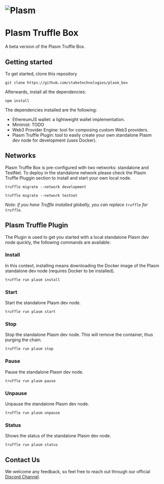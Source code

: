 # ![Plasm](box-img-sm.png)

# Plasm Truffle Box

A beta version of the Plasm Truffle Box. 


## Getting started

To get started, clone this repository

```
git clone https://github.com/staketechnologies/plasm_box
```

Afterwards, install all the dependencies:

```
npm install
```
The dependencies installed are the following:

-  EthereumJS wallet: a lightweight wallet implementation.
-  Minimist: TODO
-  Web3 Provider Engine: tool for composing custom Web3 providers.
-  Plasm Truffle Plugin: tool to easily create your own standalone Plasm dev node for development (uses Docker).

## Networks

Plasm Truffle Box is pre-configured with two networks: standalone and TestNet. To deploy in the standalone network please check the Plasm Truffle Pluggin section to install and start your own local node.

```
truffle migrate --network development
```

```
truffle migrate --network testnet
```

_Note: if you have Truffle installed globally, you can replace `truffle` for `truffle`._

## Plasm Truffle Plugin

The Plugin is used to get you started with a local standalone Plasm dev node quickly, the following commands are available:

### Install
In this context, installing means downloading the Docker image of the Plasm standalone dev node (requires Docker to be installed).

```
truffle run plasm install
```

### Start
Start the standalone Plasm dev node.

```
truffle run plasm start
```

### Stop
Stop the standalone Plasm dev node. This will remove the container, thus purging the chain.

```
truffle run plasm stop
```

### Pause
Pause the standalone Plasm dev node.

```
truffle run plasm pause
```

### Unpause
Unpause the standalone Plasm dev node.

```
truffle run plasm unpause
```

### Status
Shows the status of the standalone Plasm dev node.

```
truffle run plasm status
```

## Contact Us
We welcome any feedback, so feel free to reach out through our official [Discord Channel](https://discord.gg/9Ajz2aCmYg).
